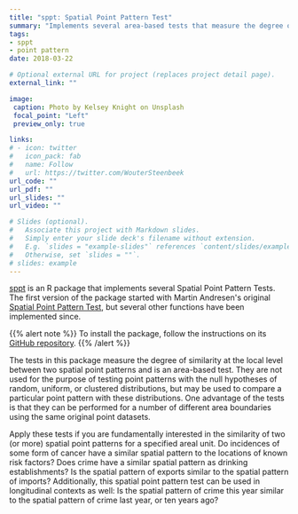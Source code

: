 ```yaml
---
title: "sppt: Spatial Point Pattern Test"
summary: "Implements several area-based tests that measure the degree of similarity at the local level between two spatial point patterns."
tags:
- sppt
- point pattern
date: 2018-03-22

# Optional external URL for project (replaces project detail page).
external_link: ""

image:
 caption: Photo by Kelsey Knight on Unsplash
 focal_point: "Left"
 preview_only: true

links:
# - icon: twitter
#   icon_pack: fab
#   name: Follow
#   url: https://twitter.com/WouterSteenbeek
url_code: ""
url_pdf: ""
url_slides: ""
url_video: ""

# Slides (optional).
#   Associate this project with Markdown slides.
#   Simply enter your slide deck's filename without extension.
#   E.g. `slides = "example-slides"` references `content/slides/example-slides.md`.
#   Otherwise, set `slides = ""`.
# slides: example
---
```


[sppt](https://github.com/wsteenbeek/sppt) is an R package that implements several Spatial Point Pattern Tests. The first version of the package started with Martin Andresen's original [Spatial Point Pattern Test](http://www.sfu.ca/~andresen/spptest/spptest.html), but several other functions have been implemented since.

{{% alert note %}}
To install the package, follow the instructions on its [GitHub repository](https://github.com/wsteenbeek/sppt).
{{% /alert %}}

The tests in this package measure the degree of similarity at the local level between two spatial point patterns and is an area-based test. They are not used for the purpose of testing point patterns with the null hypotheses of random, uniform, or clustered distributions, but may be used to compare a particular point pattern with these distributions. One advantage of the tests is that they can be performed for a number of different area boundaries using the same original point datasets.

Apply these tests if you are fundamentally interested in the similarity of two (or more) spatial point patterns for a specified areal unit. Do incidences of some form of cancer have a similar spatial pattern to the locations of known risk factors? Does crime have a similar spatial pattern as drinking establishments? Is the spatial pattern of exports similar to the spatial pattern of imports? Additionally, this spatial point pattern test can be used in longitudinal contexts as well: Is the spatial pattern of crime this year similar to the spatial pattern of crime last year, or ten years ago?
